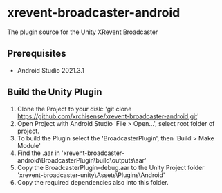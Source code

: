 # xrevent-broadcaster-android
The plugin source for the Unity XRevent Broadcaster


## Prerequisites
- Android Studio 2021.3.1


## Build the Unity Plugin
1. Clone the Project to your disk: 'git clone https://github.com/xrchisense/xrevent-broadcaster-android.git'
2. Open Project with Android Studio 'File > Open...', select root folder of project.
3. To build the Plugin select the 'BroadcasterPlugin', then 'Build > Make Module'
4. Find the .aar in 'xrevent-broadcaster-android\BroadcasterPlugin\build\outputs\aar'
5. Copy the BroadcasterPlugin-debug.aar to the Unity Project folder 'xrevent-broadcaster-unity\Assets\Plugins\Android'
6. Copy the required dependencies also into this folder.
